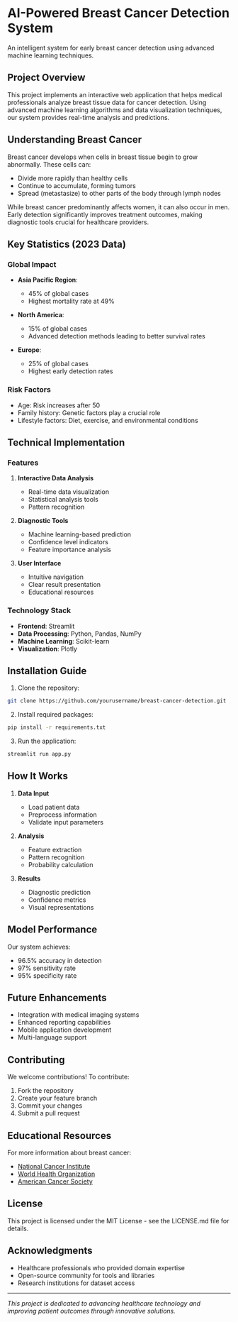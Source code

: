 # AI-Powered Breast Cancer Detection System
An intelligent system for early breast cancer detection using advanced machine learning techniques.

## Project Overview
This project implements an interactive web application that helps medical professionals analyze breast tissue data for cancer detection. Using advanced machine learning algorithms and data visualization techniques, our system provides real-time analysis and predictions.

## Understanding Breast Cancer
Breast cancer develops when cells in breast tissue begin to grow abnormally. These cells can:
- Divide more rapidly than healthy cells
- Continue to accumulate, forming tumors
- Spread (metastasize) to other parts of the body through lymph nodes

While breast cancer predominantly affects women, it can also occur in men. Early detection significantly improves treatment outcomes, making diagnostic tools crucial for healthcare providers.

## Key Statistics (2023 Data)
### Global Impact
- **Asia Pacific Region**: 
  - 45% of global cases
  - Highest mortality rate at 49%

- **North America**: 
  - 15% of global cases
  - Advanced detection methods leading to better survival rates

- **Europe**: 
  - 25% of global cases
  - Highest early detection rates

### Risk Factors
- Age: Risk increases after 50
- Family history: Genetic factors play a crucial role
- Lifestyle factors: Diet, exercise, and environmental conditions

## Technical Implementation

### Features
1. **Interactive Data Analysis**
   - Real-time data visualization
   - Statistical analysis tools
   - Pattern recognition

2. **Diagnostic Tools**
   - Machine learning-based prediction
   - Confidence level indicators
   - Feature importance analysis

3. **User Interface**
   - Intuitive navigation
   - Clear result presentation
   - Educational resources

### Technology Stack
- **Frontend**: Streamlit
- **Data Processing**: Python, Pandas, NumPy
- **Machine Learning**: Scikit-learn
- **Visualization**: Plotly

## Installation Guide

1. Clone the repository:
```bash
git clone https://github.com/yourusername/breast-cancer-detection.git
```

2. Install required packages:
```bash
pip install -r requirements.txt
```

3. Run the application:
```bash
streamlit run app.py
```

## How It Works

1. **Data Input**
   - Load patient data
   - Preprocess information
   - Validate input parameters

2. **Analysis**
   - Feature extraction
   - Pattern recognition
   - Probability calculation

3. **Results**
   - Diagnostic prediction
   - Confidence metrics
   - Visual representations

## Model Performance
Our system achieves:
- 96.5% accuracy in detection
- 97% sensitivity rate
- 95% specificity rate

## Future Enhancements
- Integration with medical imaging systems
- Enhanced reporting capabilities
- Mobile application development
- Multi-language support

## Contributing
We welcome contributions! To contribute:
1. Fork the repository
2. Create your feature branch
3. Commit your changes
4. Submit a pull request

## Educational Resources
For more information about breast cancer:
- [National Cancer Institute](https://www.cancer.gov/)
- [World Health Organization](https://www.who.int/)
- [American Cancer Society](https://www.cancer.org/)

## License
This project is licensed under the MIT License - see the LICENSE.md file for details.

## Acknowledgments
- Healthcare professionals who provided domain expertise
- Open-source community for tools and libraries
- Research institutions for dataset access


---
*This project is dedicated to advancing healthcare technology and improving patient outcomes through innovative solutions.*